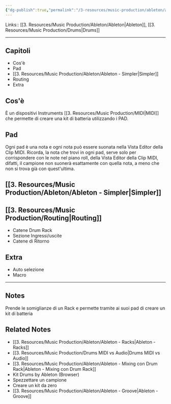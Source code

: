 ```yaml
---
{"dg-publish":true,"permalink":"/3-resources/music-production/ableton/ableton-drum-rack/","tags":["type/note"]}
---
```


Links:: [[3. Resources/Music Production/Ableton/Ableton\|Ableton]], [[3. Resources/Music Production/Drums\|Drums]]

---
## Capitoli

- Cos'è
- Pad
- [[3. Resources/Music Production/Ableton/Ableton - Simpler\|Simpler]]
- Routing
- Extra

## Cos'è

È un dispositivi Instruments [[3. Resources/Music Production/MIDI\|MIDI]] che permette di creare una kit di batteria utilizzando i PAD.  

## Pad

Ogni pad è una nota e ogni nota può essere suonata nella Vista Editor della Clip MIDI.
Ricorda, la nota che trovi in ogni pad, serve solo per corrispondere con le note nel piano roll, della Vista Editor della Clip MIDI, difatti, il campione non suonerà esattamente con quella nota, a meno che non si trova già con quest'ultima. 


## [[3. Resources/Music Production/Ableton/Ableton - Simpler\|Simpler]]


## [[3. Resources/Music Production/Routing\|Routing]]

- Catene Drum Rack 
- Sezione Ingressi/uscite 
- Catene di Ritorno 

## Extra

- Auto selezione 
- Macro




---
## Notes

Prende le somiglianze di un Rack e permette tramite ai suoi pad di creare un kit di batteria 

## Related Notes

- [[3. Resources/Music Production/Ableton/Ableton - Racks\|Ableton - Racks]]
- [[3. Resources/Music Production/Drums MIDI vs Audio\|Drums MIDI vs Audio]] 
- [[3. Resources/Music Production/Ableton/Ableton - Mixing con Drum Rack\|Ableton - Mixing con Drum Rack]]
- Kit Drums by Ableton (Browser)
- Spezzettare un campione
- Creare un kit da zero
- [[3. Resources/Music Production/Ableton/Ableton - Groove\|Ableton - Groove]]


